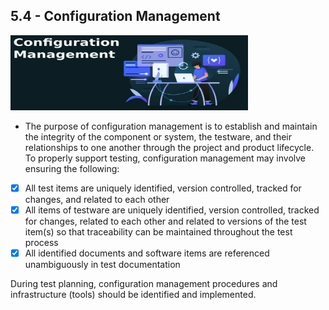 ## 5.4 - **Configuration Management**

<img src="../../images/istqb/test_management/config_man.png" alt="Configuration Management" width="380" height="120"/>

* The purpose of configuration management is to establish and maintain the integrity of the component or
system, the testware, and their relationships to one another through the project and product lifecycle.
To properly support testing, configuration management may involve ensuring the following:

- [x] All test items are uniquely identified, version controlled, tracked for changes, and related to each
other
- [x] All items of testware are uniquely identified, version controlled, tracked for changes, related to
each other and related to versions of the test item(s) so that traceability can be maintained
throughout the test process
- [x] All identified documents and software items are referenced unambiguously in test documentation

During test planning, configuration management procedures and infrastructure (tools) should be identified
and implemented.

